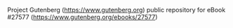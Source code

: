 Project Gutenberg (https://www.gutenberg.org) public repository for eBook #27577 (https://www.gutenberg.org/ebooks/27577)
